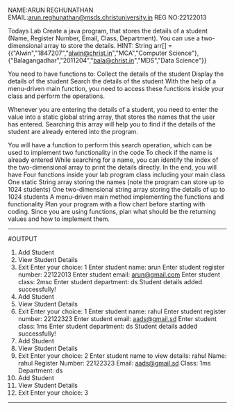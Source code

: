 NAME:ARUN REGHUNATHAN 
EMAIL:arun.reghunathan@msds.christuniversity.in
REG NO:22122013

Todays Lab Create a java program, that stores the details of a student (Name, Register Number, Email, Class, Department). You can use a two-dimensional 
array to store the details. HINT: String arr[] = {{"Alwin","1847207","alwin@christ.in","MCA","Computer Science"},
{"Balagangadhar","2011204","bala@christ.in","MDS","Data Science"}}

You need to have functions to: Collect the details of the student 
Display the details of the student Search the details of the student With the help of a 
menu-driven main function, you need to access these functions inside your class and perform the operations.

Whenever you are entering the details of a student, you need to enter the value into a static global string array,
that stores the names that the user has entered. Searching this array will help you to find if the details of the student are already entered into the program.

You will have a function to perform this search operation, which can be used to implement two functionality in the code To check if the name
is already entered While searching for a name, you can identify the index of the two-dimensional array to print the details directly.
In the end, you will have Four functions inside your lab program class including your main class One static String array storing the names
(note the program can store up to 1024 students) One two-dimensional string array storing the details of up to 1024 students A menu-driven main
method implementing the functions and functionality Plan your program with a flow chart before starting with coding. Since you are using functions, 
plan what should be the returning values and how to implement them.

**************************************************************************************************************************************
#OUTPUT

1. Add Student
2. View Student Details
3. Exit
Enter your choice: 1
Enter student name: arun
Enter student register number: 22122013
Enter student email: arun@gmail.com
Enter student class: 2msc
Enter student department: ds
Student details added successfully!
1. Add Student
2. View Student Details
3. Exit
Enter your choice: 1
Enter student name: rahul
Enter student register number: 22122323
Enter student email: aads@gmail.sd
Enter student class: 1ms
Enter student department: ds
Student details added successfully!
1. Add Student
2. View Student Details
3. Exit
Enter your choice: 2
Enter student name to view details: rahul
Name: rahul
Register Number: 22122323
Email: aads@gmail.sd
Class: 1ms
Department: ds
1. Add Student
2. View Student Details
3. Exit
Enter your choice: 3

***********************************************************************************************************************************
